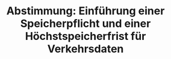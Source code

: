 ---
abstimmung:
  abstimmung: 1
  bundestagssitzung: 131
  datum: 16. Oktober 2015
  legislaturperiode: 18
categories:
- Recht
- Verbraucherschutz
data:
- title: Abstimmungsergebnis 20151016_1-data.pdf
  url: /res/abstimmungsliste/20151016_1-data.pdf
- title: Abstimmungsergebnis 20151016_1_xls-data.csv
  url: /res/abstimmungsliste/csv/20151016_1_xls-data.csv
documents:
- local: /res/abstimmungsdaten/018-131-01/1805088.pdf
  title: Drucksache 18/05088.pdf
  url: http://dip21.bundestag.de/dip21/btd/18/050/1805088.pdf
- local: /res/abstimmungsdaten/018-131-01/1806391.pdf
  title: Drucksache 18/06391.pdf
  url: http://dip21.bundestag.de/dip21/btd/18/063/1806391.pdf
ergebnis:
  cdu/csu:
    enthaltung: 0
    gesamt: 310
    ja: 275
    nein: 0
    nichtabgegeben: 35
    ungueltig: 0
  die.linke:
    enthaltung: 0
    gesamt: 64
    ja: 0
    nein: 52
    nichtabgegeben: 12
    ungueltig: 0
  file: 20151016_1_xls-data.csv
  gruenen:
    enthaltung: 0
    gesamt: 63
    ja: 0
    nein: 53
    nichtabgegeben: 10
    ungueltig: 0
  spd:
    enthaltung: 7
    gesamt: 193
    ja: 129
    nein: 43
    nichtabgegeben: 14
    ungueltig: 0
layout: abstimmung
links:
- title: https://www.bundestag.de/parlament/plenum/abstimmung/abstimmung?id=365
  url: https://www.bundestag.de/parlament/plenum/abstimmung/abstimmung?id=365
- title: http://www.abgeordnetenwatch.de/wiedereinfuehrung_der_vorratsdatenspeicherung-1105-767.html
  url: http://www.abgeordnetenwatch.de/wiedereinfuehrung_der_vorratsdatenspeicherung-1105-767.html
preview: 'Deutscher Bundestag


  131. Sitzung des Deutschen Bundestages

  am Freitag, 16.Oktober 2015


  Endgültiges Ergebnis der Namentlichen Abstimmung Nr. 1


  Gesetzentwurf der Fraktionen der CDU/CSU und SPD

  Entwurf eines Gesetzes zur Einführung einer Speicherpflicht und einer Höchstspeicherfrist

  für Verkehrsdaten

  - Drucksachen 18/5088 und 18/6391 -


  Abgegebene Stimmen insgesamt:


  559


  Nicht abgegebene Stimmen:

  Ja-Stimmen:


  71

  404


  Nein-Stimmen:


  148


  Enthaltungen:


  7


  Ungültige:


  0


  Berlin, den 16.10.2015


  Beginn: 10:32

  Ende: 10:35

  '
tags:
- Vorratsdatenspeicherung
title: 'Abstimmung: Einführung einer Speicherpflicht und einer Höchstspeicherfrist
  für Verkehrsdaten'
---